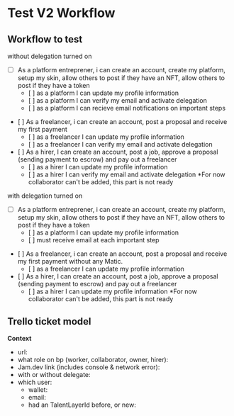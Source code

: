 # Test V2 Workflow

## Workflow to test

without delegation turned on
- [ ] As a platform entreprener, i can create an account, create my platform, setup my skin, allow others to post if they have an NFT, allow others to post if they have a token
     - [ ] as a platform I can update my profile information
     - [ ] as a platform I can verify my email and activate delegation
     - [ ] as a platform I can recieve email notifications on important steps
- [ ] As a freelancer, i can create an account, post a proposal and receive my first payment
    - [ ] as a freelancer I can update my profile information
    - [ ] as a freelancer I can verify my email and activate delegation
- [ ] As a hirer, I can create an account, post a job, approve a proposal (sending payment to escrow) and pay out a freelancer
     - [ ] as a hirer I can update my profile information
     - [ ] as a hirer I can verify my email and activate delegation
*For now collaborator can't be added, this part is not ready

with delegation turned on
- [ ] As a platform entreprener, i can create an account, create my platform, setup my skin, allow others to post if they have an NFT, allow others to post if they have a token
    - [ ] as a platform I can update my profile information
    - [ ] must receive email at each important step 
- [ ] As a freelancer, i can create an account, post a proposal and receive my first payment without any Matic.
    - [ ] as a freelancer I can update my profile information
- [ ] As a hirer, I can create an account, post a job, approve a proposal (sending payment to escrow) and pay out a freelancer
    - [ ] as a hirer I can update my profile information
*For now collaborator can't be added, this part is not ready
   

## Trello ticket model

**Context**

- url: 
- what role on bp (worker, collaborator, owner, hirer): 
- Jam.dev link (includes console & network error):
- with or without delegate: 
- which user:
    - wallet:
    - email:
    - had an TalentLayerId before, or new:
